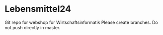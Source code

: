# Lebensmittel24
Git repo for webshop for Wirtschaftsinformatik
Please create branches. Do not push directly in master.
